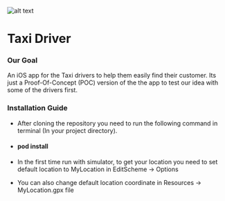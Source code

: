 ![alt text](https://www.sharetee.org/RaeDev/mytaxiplusuiboardlightmode.png)
# Taxi Driver 

### Our Goal
An iOS app for the Taxi drivers to help them easily find their customer. Its just a Proof-Of-Concept (POC) version of the the app to test our idea with some of the drivers first.

### Installation Guide
 - After cloning the repository you need to run the following command in terminal (In your project directory). 
 - #### pod install
 
 - In the first time run with simulator, to get your location you need to set default location to MyLocation in EditScheme -> Options
 - You can also change default location coordinate in Resources -> MyLocation.gpx file
